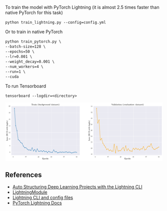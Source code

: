 To train the model with PyTorch Lightning (it is almost 2.5 times faster than native PyTorch for this task)
```
python train_lightning.py --config=config.yml
```

Or to train in native PyTorch
```
python train_pytorch.py \
--batch-size=128 \
--epochs=50 \
--lr=0.001 \
--weight_decay=0.001 \
--num_workers=4 \
--run=1 \
--cuda
```

To run Tensorboard 

```
tensorboard --logdir=<directory>
```

<img src='../figures/loss.png'>

## References

- [Auto Structuring Deep Learning Projects with the Lightning CLI](https://devblog.pytorchlightning.ai/auto-structuring-deep-learning-projects-with-the-lightning-cli-9f40f1ef8b36)
- [LightningModule](https://pytorch-lightning.readthedocs.io/en/latest/common/lightning_module.html)
- [Lightning CLI and config files](https://pytorch-lightning.readthedocs.io/en/stable/common/lightning_cli.html)
- [PyTorch Lightning Docs](https://pytorch-lightning.readthedocs.io/en/latest/index.html)